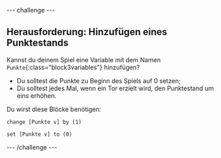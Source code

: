 --- challenge ---

## Herausforderung: Hinzufügen eines Punktestands
Kannst du deinem Spiel eine Variable mit dem Namen `Punkte`{:class="block3variables"} hinzufügen?

+ Du solltest die Punkte zu Beginn des Spiels auf 0 setzen;
+ Du solltest jedes Mal, wenn ein Tor erzielt wird, den Punktestand um eins erhöhen.

Du wirst diese Blöcke benötigen:

```blocks3
change [Punkte v] by (1)

set [Punkte v] to (0)
```

--- /challenge ---
